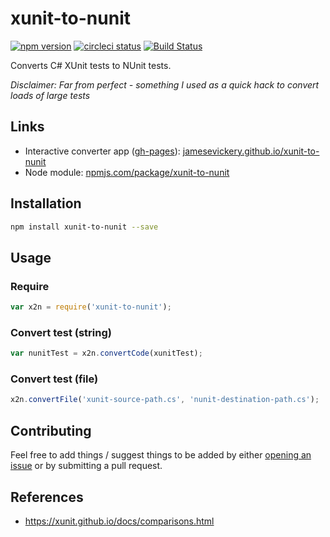 # xunit-to-nunit

[![npm version](https://badge.fury.io/js/xunit-to-nunit.svg)](https://badge.fury.io/js/xunit-to-nunit)
[![circleci status](https://circleci.com/gh/jamesevickery/xunit-to-nunit.svg?style=shield)](https://circleci.com/gh/jamesevickery/xunit-to-nunit)
[![Build Status](https://travis-ci.org/jamesevickery/xunit-to-nunit.svg?branch=master)](https://travis-ci.org/jamesevickery/xunit-to-nunit)

Converts C# XUnit tests to NUnit tests.

_Disclaimer: Far from perfect - something I used as a quick hack to convert loads of large tests_

## Links

- Interactive converter app ([gh-pages](https://github.com/jamesevickery/xunit-to-nunit/tree/gh-pages)): [jamesevickery.github.io/xunit-to-nunit](https://jamesevickery.github.io/xunit-to-nunit)
- Node module: [npmjs.com/package/xunit-to-nunit](https://www.npmjs.com/package/xunit-to-nunit)

## Installation

```bash
npm install xunit-to-nunit --save
```

## Usage

### Require

```javascript
var x2n = require('xunit-to-nunit');
```

### Convert test (string)

```javascript
var nunitTest = x2n.convertCode(xunitTest);
```

### Convert test (file)

```javascript
x2n.convertFile('xunit-source-path.cs', 'nunit-destination-path.cs');
```

## Contributing

Feel free to add things / suggest things to be added by either [opening an issue](https://github.com/jamesevickery/xunit-to-nunit/issues) or by submitting a pull request.

## References

- https://xunit.github.io/docs/comparisons.html
